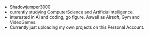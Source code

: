 - Shadowjumper3000
- currently studying ComputerScience and ArtificialIntelligence.
- interested in Ai and coding, go figure. Aswell as Airsoft, Gym and VideoGames.
- Currently just uploading my own projects on this Personal Account.
